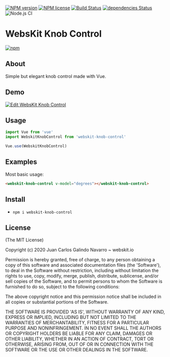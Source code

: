 [![NPM version](http://img.shields.io/npm/v/webskit-gradient-parser.svg?style=flat)](https://www.npmjs.org/package/webskit-gradient-parser)
[![NPM license](http://img.shields.io/npm/l/webskit-gradient-parser.svg?style=flat)](https://www.npmjs.org/package/webskit-gradient-parser)
[![Build Status](https://travis-ci.org/oceangravity/webskit-gradient-parser.svg?branch=master)](https://travis-ci.org/oceangravity/webskit-gradient-parser)
[![dependencies Status](https://david-dm.org/oceangravity/webskit-gradient-parser.svg)](https://david-dm.org/oceangravity/webskit-gradient-parser)
![Node.js CI](https://github.com/oceangravity/webskit-gradient-parser/workflows/Node.js%20CI/badge.svg)
# WebsKit Knob Control
[![npm](https://nodei.co/npm/webskit-knob-control.svg?downloads=true)](https://nodei.co/npm/webskit-knob-control/)

## About

Simple but elegant knob control made with Vue.

## Demo

[![Edit WebsKit Knob Control](https://codesandbox.io/static/img/play-codesandbox.svg)](https://codesandbox.io/s/webskit-knob-control-kssgu?fontsize=14&hidenavigation=1&theme=dark)

## Usage

```javascript
import Vue from 'vue'
import WebskitKnobControl from 'webskit-knob-control'

Vue.use(WebskitKnobControl)
```

## Examples

Most basic usage:
```html
<webskit-knob-control v-model="degrees"></webskit-knob-control>
```

## Install
- `npm i webskit-knob-control`

## License

(The MIT License)

Copyright (c) 2020 Juan Carlos Galindo Navarro ~ webskit.io

Permission is hereby granted, free of charge, to any person obtaining
a copy of this software and associated documentation files (the
'Software'), to deal in the Software without restriction, including
without limitation the rights to use, copy, modify, merge, publish,
distribute, sublicense, and/or sell copies of the Software, and to
permit persons to whom the Software is furnished to do so, subject to
the following conditions:

The above copyright notice and this permission notice shall be
included in all copies or substantial portions of the Software.

THE SOFTWARE IS PROVIDED 'AS IS', WITHOUT WARRANTY OF ANY KIND,
EXPRESS OR IMPLIED, INCLUDING BUT NOT LIMITED TO THE WARRANTIES OF
MERCHANTABILITY, FITNESS FOR A PARTICULAR PURPOSE AND NONINFRINGEMENT.
IN NO EVENT SHALL THE AUTHORS OR COPYRIGHT HOLDERS BE LIABLE FOR ANY
CLAIM, DAMAGES OR OTHER LIABILITY, WHETHER IN AN ACTION OF CONTRACT,
TORT OR OTHERWISE, ARISING FROM, OUT OF OR IN CONNECTION WITH THE
SOFTWARE OR THE USE OR OTHER DEALINGS IN THE SOFTWARE.
